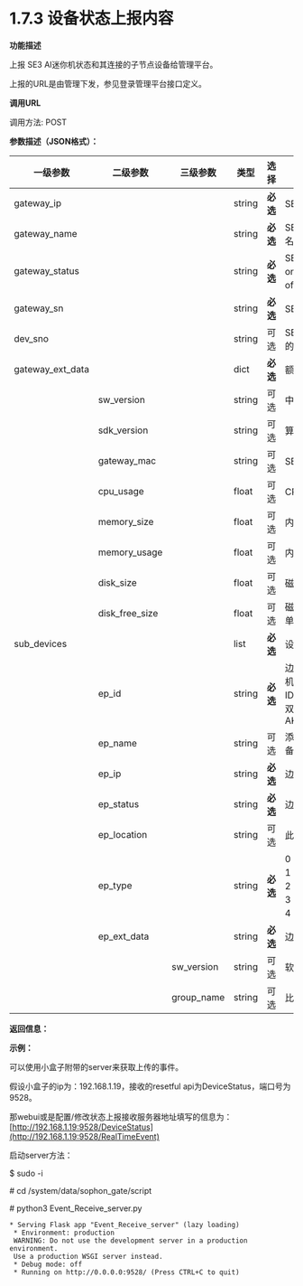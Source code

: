 # 1.7.3 设备状态上报内容

**功能描述**

上报 SE3 AI迷你机状态和其连接的子节点设备给管理平台。

上报的URL是由管理下发，参见登录管理平台接口定义。

**调用URL**

调用方法: POST

**参数描述（JSON格式）：**

| 一级参数         | **二级参数**   | **三级参数** | **类型** | **选择** | **描述**                                                     |
| ---------------- | -------------- | ------------ | -------- | -------- | ------------------------------------------------------------ |
| gateway_ip       |                |              | string   | **必选** | SE3 AI迷你机的 IP 地址                                       |
| gateway_name     |                |              | string   | **必选** | SE3 AI迷你机初始化时的主机名                                 |
| gateway_status   |                |              | string   | **必选** | SE3 AI迷你机状态 <br />online：<br />offline：               |
| gateway_sn       |                |              | string   | **必选** | SE3 AI迷你机硬件SN编码                                       |
| dev_sno          |                |              | string   | 可选     | SE3 AI迷你机登录管理平台用的授权码（由管理平台生成）         |
| gateway_ext_data |                |              | dict     | **必选** | 额外信息字段                                                 |
|                  | sw_version     |              | string   | 可选     | 中心节点版本信息                                             |
|                  | sdk_version    |              | string   | 可选     | 算法版本                                                     |
|                  | gateway_mac    |              | string   | 可选     | SE3 AI迷你机Mac地址                                          |
|                  | cpu_usage      |              | float    | 可选     | CPU使用率                                                    |
|                  | memory_size    |              | float    | 可选     | 内存大小，单位GB                                             |
|                  | memory_usage   |              | float    | 可选     | 内存使用率                                                   |
|                  | disk_size      |              | float    | 可选     | 磁盘大小，单位GB(/data分区)                                  |
|                  | disk_free_size |              | float    | 可选     | 磁盘数据分区剩余可用空间，单位为GB(/data分区)                |
| sub_devices      |                |              | list     | **必选** | 设备信息列表                                                 |
|                  | ep_id          |              | string   | **必选** | 边缘节点ID，是指SE3 AI迷你机连接的采集设备的ID。<br /> ID：dev_sno和IP的组合，用双下划线做连接。举例：AKOPKKKKK__192.168.1.25 |
|                  | ep_name        |              | string   | 可选     | 添加前端采集设备时设置的设备描述字符串                       |
|                  | ep_ip          |              | string   | **必选** | 边缘节点ip地址                                               |
|                  | ep_status      |              | string   | **必选** | 边缘节点状态[online, offline]                                |
|                  | ep_location    |              | string   | 可选     | 此字段被废弃                                                 |
|                  | ep_type        |              | string   | **必选** | 0：闸机， <br />1：抓拍机 <br />2：IPC 静态 <br />3：IPC 动态 <br />4：门禁 |
|                  | ep_ext_data    |              | string   | **必选** | 边缘节点其他信息                                             |
|                  |                | sw_version   | string   | 可选     | 软件版本                                                     |
|                  |                | group_name   | string   | 可选     | 比对的分组                                                   |



**返回信息：**

**示例：**

可以使用小盒子附带的server来获取上传的事件。

假设小盒子的ip为：192.168.1.19，接收的resetful api为DeviceStatus，端口号为9528。

那webui或是配置/修改状态上报接收服务器地址填写的信息为：[http://192.168.1.19:9528/DeviceStatus](http://192.168.1.19:9528/RealTimeEvent) 

启动server方法：

$ sudo -i

\# cd /system/data/sophon_gate/script

\# python3 Event_Receive_server.py

```
* Serving Flask app "Event_Receive_server" (lazy loading)
 * Environment: production
 WARNING: Do not use the development server in a production environment.
 Use a production WSGI server instead.
 * Debug mode: off
 * Running on http://0.0.0.0:9528/ (Press CTRL+C to quit)
```

